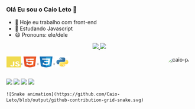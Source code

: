 ### Olá Eu sou o Caio Leto 👋

- 🔭 Hoje eu trabalho com front-end
- 🌱 Estudando Javascript
- 😄 Pronouns: ele/dele

<div align="center">
  <a href="https://github.com/Caio-Leto">
  <img height="180em" src="https://github-readme-stats.vercel.app/api?username=Caio-Leto&show_icons=true&theme=highcontrast&include_all_commits=true&count_private=true"/>
  <img height="180em" src="https://github-readme-stats.vercel.app/api/top-langs/?username=Caio-Leto&layout=compact&langs_count=7&theme=highcontrast"/>
</div>
  
  <div style="display: inline_block"><br>
  <img align="center" alt="caio-Js" height="30" width="40" src="https://raw.githubusercontent.com/devicons/devicon/master/icons/javascript/javascript-plain.svg">
  <img align="center" alt="caio-HTML" height="30" width="40" src="https://raw.githubusercontent.com/devicons/devicon/master/icons/html5/html5-original.svg">
  <img align="center" alt="caio-CSS" height="30" width="40" src="https://raw.githubusercontent.com/devicons/devicon/master/icons/css3/css3-original.svg">
  <img align="center" alt="caio-Python" height="30" width="40" src="https://raw.githubusercontent.com/devicons/devicon/master/icons/python/python-original.svg">
  <img align="right" alt="caio-pic" height="150" style="border-radius:50px;" src="https://i.pinimg.com/750x/8b/49/60/8b4960faf2ac3dac22b61ad4aab8a9e3.jpg">
</div>
  
  ##
  
  <div>
     <a href="https://www.facebook.com/caio.viniciusjunior.5" target="_blank"><img src="https://img.shields.io/badge/Facebook-1877F2?style=for-the-badge&logo=facebook&logoColor=white" target="_blank"></a>
    <a href="https://www.instagram.com/ackerman_winchester/" target="_blank"><img src="https://img.shields.io/badge/Instagram-E4405F?style=for-the-badge&logo=instagram&logoColor=white" target="_blank"></a>
    <a href="https://www.linkedin.com/in/caio-vin%C3%ADcius-081392190/" target="_blank"><img src="https://img.shields.io/badge/LinkedIn-0077B5?style=for-the-badge&logo=linkedin&logoColor=white" target="_blank"></a>
    <a href="https://www.twitch.tv/ackerman_leto" target="_blank"><img src="https://img.shields.io/badge/Twitch-9146FF?style=for-the-badge&logo=twitch&logoColor=white" target="_blank"></a>
    
    ![Snake animation](https://github.com/Caio-Leto/blob/output/github-contribution-grid-snake.svg)
  </div>
